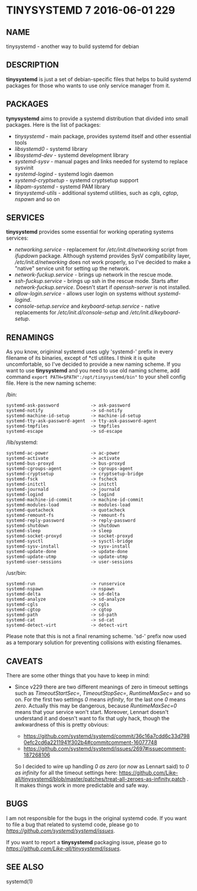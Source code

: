 # TINYSYSTEMD 7 2016-06-01 229

## NAME

tinysystemd - another way to build systemd for debian

## DESCRIPTION

**tinysystemd** is just a set of debian-specific files that helps to build systemd packages for those who wants to use only service manager from it.

## PACKAGES

**tynysystemd** aims to provide a systemd distribution that divided into small packages. Here is the list of packages:

+ *tinysystemd* - main package, provides systemd itself and other essential tools
+ *libsystemd0* - systemd library
+ *libsystemd-dev* - systemd development library
+ *systemd-sysv* - manual pages and links needed for systemd to replace sysvinit
+ *systemd-logind* - systemd login daemon
+ *systemd-cryptsetup* - systemd cryptsetup support
+ *libpam-systemd* - systemd PAM library
+ *tinysystemd-utils* - additional systemd utilities, such as *cgls*, *cgtop*, *nspawn* and so on

## SERVICES

**tinysystemd** provides some essential for working operating systems services:

+ *networking.service* - replacement for */etc/init.d/networking* script from *ifupdown* package. Although systemd provides SysV compatibility layer, */etc/init.d/networking* does not work properly, so I've decided to make a "native" service unit for setting up the network.
+ *network-fuckup.service* - brings up network in the rescue mode.
+ *ssh-fuckup.service* - brings up ssh in the rescue mode. Starts after *network-fuckup.service*. Doesn't start if *openssh-server* is not installed.
+ *allow-login.service* - allows user login on systems without *systemd-logind*.
+ *console-setup.service* and *keyboard-setup.service* - native replacements for */etc/init.d/console-setup* and */etc/init.d/keyboard-setup*.

## RENAMINGS

As you know, origininal systemd uses ugly 'systemd-' prefix in every filename of its binaries, except of \*ctl utilites. I think it is quite uncomfortable, so I've decided to provide a new naming scheme. If you want to use **tinysystemd** and you need to use old naming scheme, add command `export PATH=$PATH":/opt/tinysystemd/bin"` to your shell config file. Here is the new naming scheme:

/bin:

    systemd-ask-password            -> ask-password
    systemd-notify                  -> sd-notify
    systemd-machine-id-setup        -> machine-id-setup
    systemd-tty-ask-password-agent  -> tty-ask-password-agent
    systemd-tmpfiles                -> tmpfiles
    systemd-escape                  -> sd-escape

/lib/systemd:

    systemd-ac-power                -> ac-power
    systemd-activate                -> activate
    systemd-bus-proxyd              -> bus-proxyd
    systemd-cgroups-agent           -> cgroups-agent
    systemd-cryptsetup              -> cryptsetup-bridge
    systemd-fsck                    -> fscheck
    systemd-initctl                 -> initctl
    systemd-journald                -> journald
    systemd-logind                  -> logind
    systemd-machine-id-commit       -> machine-id-commit
    systemd-modules-load            -> modules-load
    systemd-quotacheck              -> quotacheck
    systemd-remount-fs              -> remount-fs
    systemd-reply-password          -> reply-password
    systemd-shutdown                -> shutdown
    systemd-sleep                   -> sleep
    systemd-socket-proxyd           -> socket-proxyd
    systemd-sysctl                  -> sysctl-bridge
    systemd-sysv-install            -> sysv-install
    systemd-update-done             -> update-done
    systemd-update-utmp             -> update-utmp
    systemd-user-sessions           -> user-sessions

/usr/bin:

    systemd-run                     -> runservice
    systemd-nspawn                  -> nspawn
    systemd-delta                   -> sd-delta
    systemd-analyze                 -> sd-analyze
    systemd-cgls                    -> cgls
    systemd-cgtop                   -> cgtop
    systemd-path                    -> sd-path
    systemd-cat                     -> sd-cat
    systemd-detect-virt             -> detect-virt

Please note that this is not a final renaming scheme. 'sd-' prefix now used as a temporary solution for preventing collisions with existing filenames.

## CAVEATS

There are some other things that you have to keep in mind:

+ Since v229 there are two different meanings of zero in timeout settings such as *TimeoutStartSec=*, *TimeoutStopSec=*, *RuntimeMaxSec=* and so on. For the first two settings *0* means *infinity*, for the last one *0* means *zero*. Actually this may be dangerous, because *RuntimeMaxSec=0* means that your service won't start. Moreover, Lennart doesn't understand it and doesn't want to fix that ugly hack, though the awkwardness of this is pretty obvious:
    + https://github.com/systemd/systemd/commit/36c16a7cdd6c33d7980efc2cd6a2211941f302b4#commitcomment-16077748
    + https://github.com/systemd/systemd/issues/2697#issuecomment-187268106

    So I decided to wire up handling *0 as zero* (or *now* as Lennart said) to *0 as infinity* for all the timeout settings here: https://github.com/Like-all/tinysystemd/blob/master/patches/treat-all-zeroes-as-infinity.patch . It makes things work in more predictable and safe way.


## BUGS

I am not responsible for the bugs in the original systemd code. If you want to file a bug that related to systemd code, please go to *https://github.com/systemd/systemd/issues*.

If you want to report a **tinysystemd** packaging issue, please go to *https://github.com/Like-all/tinysystemd/issues*.

## SEE ALSO

systemd(1)
